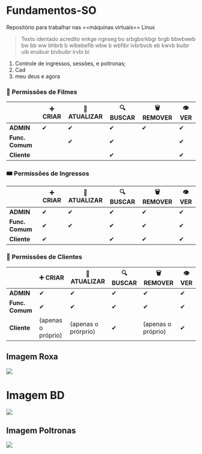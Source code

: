 # Fundamentos-SO
Repositório para trabalhar nas ==máquinas virtuais== Linux
> Texto identado acredito enkge ngnseg bo srbgbsrkbgr brgb bbwbweb bw bb ww bhbrb b wibebefib wbw b wbfibr ivbrbvcb eb kwvb buibr uib eruibuir bivbuibr irvbi bi

1. Controle de ingressos, sessões, e poltronas;
2. Cad
3. meu deus e agora

### 🎥 Permissões de Filmes
|              | ➕ CRIAR | 🔁 ATUALIZAR | 🔍 BUSCAR | 🗑️ REMOVER | 👁️ VER |
| ------------ | --------- | ------------ | ---------- | ---------- | ------- |
| **ADMIN**     |   ✔     |     ✔        |     ✔      |     ✔      |    ✔   |
| **Func. Comum** |        |      ✔      |       ✔     |            |    ✔   |
| **Cliente**   |          |              |      ✔     |            |    ✔   |

### 🎟️ Permissões de Ingressos
|              | ➕ CRIAR | 🔁 ATUALIZAR | 🔍 BUSCAR | 🗑️ REMOVER | 👁️ VER |
| ------------ | --------- | ------------ | ---------- | ---------- | ------- |
| **ADMIN**     |   ✔     |     ✔        |     ✔      |     ✔     |    ✔   |
| **Func. Comum** |   ✔   |      ✔      |       ✔     |     ✔     |    ✔   |
| **Cliente**   |    ✔    |              |      ✔     |     ✔      |    ✔   |

### 👤 Permissões de Clientes
|               |    ➕ CRIAR      |     🔁 ATUALIZAR    | 🔍 BUSCAR |     🗑️ REMOVER      | 👁️ VER |
| ------------- | ---------------- | -------------------- | ---------- | ------------------- | ------- |
| **ADMIN**     |         ✔        |          ✔          |     ✔      |          ✔          |    ✔   |
| **Func. Comum** |        ✔        |          ✔          |      ✔     |          ✔         |    ✔   |
| **Cliente**   | (apenas o próprio) | (apenas o prórprio) |      ✔     | (apenas o próprio) |    ✔   |

## Imagem Roxa
![](https://i.imgur.com/rZkNahQ.jpg)

# Imagem BD
![](https://i.imgur.com/UzaVnkT.png)

## Imagem Poltronas
![](https://i.imgur.com/7capjUH.jpg)
